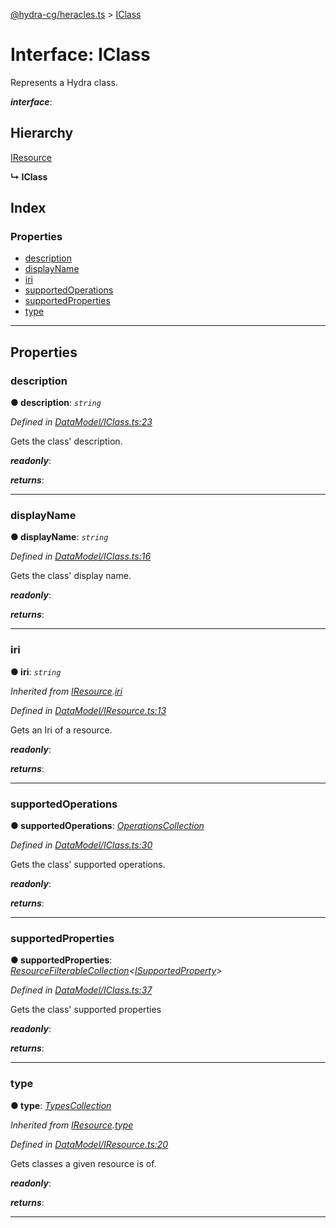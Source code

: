 [@hydra-cg/heracles.ts](../README.md) > [IClass](../interfaces/iclass.md)

# Interface: IClass

Represents a Hydra class.

*__interface__*: 

## Hierarchy

 [IResource](iresource.md)

**↳ IClass**

## Index

### Properties

* [description](iclass.md#description)
* [displayName](iclass.md#displayname)
* [iri](iclass.md#iri)
* [supportedOperations](iclass.md#supportedoperations)
* [supportedProperties](iclass.md#supportedproperties)
* [type](iclass.md#type)

---

## Properties

<a id="description"></a>

###  description

**● description**: *`string`*

*Defined in [DataModel/IClass.ts:23](https://github.com/alien-mcl/Heracles.ts/blob/master/src/DataModel/IClass.ts#L23)*

Gets the class' description.

*__readonly__*: 

*__returns__*: 

___
<a id="displayname"></a>

###  displayName

**● displayName**: *`string`*

*Defined in [DataModel/IClass.ts:16](https://github.com/alien-mcl/Heracles.ts/blob/master/src/DataModel/IClass.ts#L16)*

Gets the class' display name.

*__readonly__*: 

*__returns__*: 

___
<a id="iri"></a>

###  iri

**● iri**: *`string`*

*Inherited from [IResource](iresource.md).[iri](iresource.md#iri)*

*Defined in [DataModel/IResource.ts:13](https://github.com/alien-mcl/Heracles.ts/blob/master/src/DataModel/IResource.ts#L13)*

Gets an Iri of a resource.

*__readonly__*: 

*__returns__*: 

___
<a id="supportedoperations"></a>

###  supportedOperations

**● supportedOperations**: *[OperationsCollection](../classes/operationscollection.md)*

*Defined in [DataModel/IClass.ts:30](https://github.com/alien-mcl/Heracles.ts/blob/master/src/DataModel/IClass.ts#L30)*

Gets the class' supported operations.

*__readonly__*: 

*__returns__*: 

___
<a id="supportedproperties"></a>

###  supportedProperties

**● supportedProperties**: *[ResourceFilterableCollection](../classes/resourcefilterablecollection.md)<[ISupportedProperty](isupportedproperty.md)>*

*Defined in [DataModel/IClass.ts:37](https://github.com/alien-mcl/Heracles.ts/blob/master/src/DataModel/IClass.ts#L37)*

Gets the class' supported properties

*__readonly__*: 

*__returns__*: 

___
<a id="type"></a>

###  type

**● type**: *[TypesCollection](../classes/typescollection.md)*

*Inherited from [IResource](iresource.md).[type](iresource.md#type)*

*Defined in [DataModel/IResource.ts:20](https://github.com/alien-mcl/Heracles.ts/blob/master/src/DataModel/IResource.ts#L20)*

Gets classes a given resource is of.

*__readonly__*: 

*__returns__*: 

___

